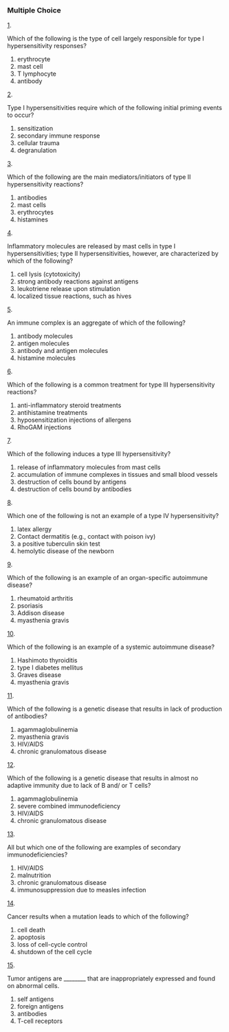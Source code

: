 ### Multiple Choice

[1](https://openstax.org/books/microbiology/pages/chapter-19#fs-id1167661287580-solution). 

Which of the following is the type of cell largely responsible for type I hypersensitivity responses?

1. erythrocyte
2. mast cell
3. T lymphocyte
4. antibody

[2](https://openstax.org/books/microbiology/pages/chapter-19#fs-id1167661322545-solution). 

Type I hypersensitivities require which of the following initial priming events to occur?

1. sensitization
2. secondary immune response
3. cellular trauma
4. degranulation

[3](https://openstax.org/books/microbiology/pages/chapter-19#fs-id1167661484321-solution). 

Which of the following are the main mediators/initiators of type II hypersensitivity reactions?

1. antibodies
2. mast cells
3. erythrocytes
4. histamines

[4](https://openstax.org/books/microbiology/pages/chapter-19#fs-id1167663994798-solution). 

Inflammatory molecules are released by mast cells in type I hypersensitivities; type II hypersensitivities, however, are characterized by which of the following?

1. cell lysis (cytotoxicity)
2. strong antibody reactions against antigens
3. leukotriene release upon stimulation
4. localized tissue reactions, such as hives

[5](https://openstax.org/books/microbiology/pages/chapter-19#fs-id1167663966837-solution). 

An immune complex is an aggregate of which of the following?

1. antibody molecules
2. antigen molecules
3. antibody and antigen molecules
4. histamine molecules

[6](https://openstax.org/books/microbiology/pages/chapter-19#fs-id1167663972786-solution). 

Which of the following is a common treatment for type III hypersensitivity reactions?

1. anti-inflammatory steroid treatments
2. antihistamine treatments
3. hyposensitization injections of allergens
4. RhoGAM injections

[7](https://openstax.org/books/microbiology/pages/chapter-19#fs-id1167661509076-solution). 

Which of the following induces a type III hypersensitivity?

1. release of inflammatory molecules from mast cells
2. accumulation of immune complexes in tissues and small blood vessels
3. destruction of cells bound by antigens
4. destruction of cells bound by antibodies

[8](https://openstax.org/books/microbiology/pages/chapter-19#fs-id1167663992333-solution). 

Which one of the following is not an example of a type IV hypersensitivity?

1. latex allergy
2. Contact dermatitis (e.g., contact with poison ivy)
3. a positive tuberculin skin test
4. hemolytic disease of the newborn

[9](https://openstax.org/books/microbiology/pages/chapter-19#fs-id1167661308687-solution). 

Which of the following is an example of an organ-specific autoimmune disease?

1. rheumatoid arthritis
2. psoriasis
3. Addison disease
4. myasthenia gravis

[10](https://openstax.org/books/microbiology/pages/chapter-19#fs-id1167663648910-solution). 

Which of the following is an example of a systemic autoimmune disease?

1. Hashimoto thyroiditis
2. type I diabetes mellitus
3. Graves disease
4. myasthenia gravis

[11](https://openstax.org/books/microbiology/pages/chapter-19#fs-id1167662404622-solution). 

Which of the following is a genetic disease that results in lack of production of antibodies?

1. agammaglobulinemia
2. myasthenia gravis
3. HIV/AIDS
4. chronic granulomatous disease

[12](https://openstax.org/books/microbiology/pages/chapter-19#fs-id1167660170633-solution). 

Which of the following is a genetic disease that results in almost no adaptive immunity due to lack of B and/ or T cells?

1. agammaglobulinemia
2. severe combined immunodeficiency
3. HIV/AIDS
4. chronic granulomatous disease

[13](https://openstax.org/books/microbiology/pages/chapter-19#fs-id1167660659992-solution). 

All but which one of the following are examples of secondary immunodeficiencies?

1. HIV/AIDS
2. malnutrition
3. chronic granulomatous disease
4. immunosuppression due to measles infection

[14](https://openstax.org/books/microbiology/pages/chapter-19#fs-id1167658344750-solution). 

Cancer results when a mutation leads to which of the following?

1. cell death
2. apoptosis
3. loss of cell-cycle control
4. shutdown of the cell cycle

[15](https://openstax.org/books/microbiology/pages/chapter-19#fs-id1167658344129-solution). 

Tumor antigens are \_\_\_\_\_\_\_\_ that are inappropriately expressed and found on abnormal cells.

1. self antigens
2. foreign antigens
3. antibodies
4. T-cell receptors